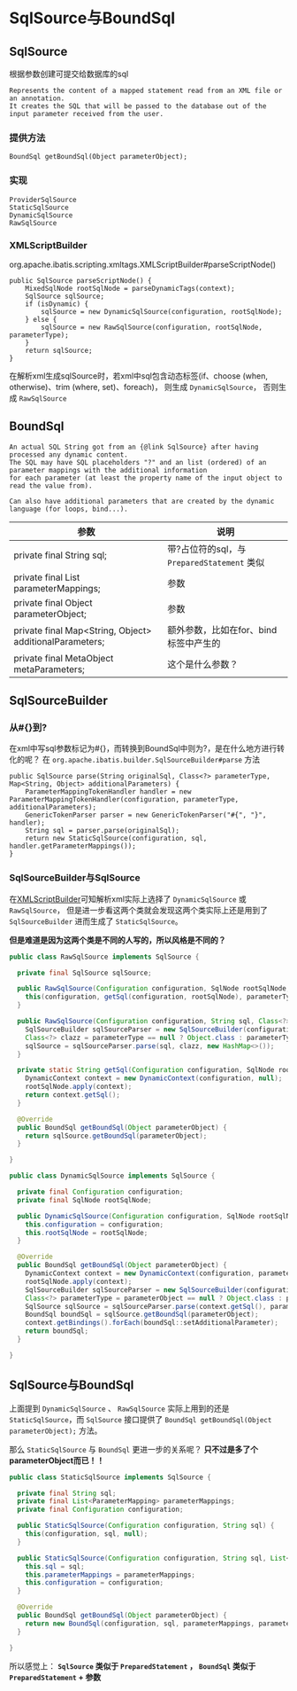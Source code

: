 # SqlSource与BoundSql

## SqlSource
根据参数创建可提交给数据库的sql
```
Represents the content of a mapped statement read from an XML file or an annotation. 
It creates the SQL that will be passed to the database out of the input parameter received from the user.
```

### 提供方法
```
BoundSql getBoundSql(Object parameterObject);
```

### 实现
```
ProviderSqlSource
StaticSqlSource
DynamicSqlSource
RawSqlSource
```

### XMLScriptBuilder
org.apache.ibatis.scripting.xmltags.XMLScriptBuilder#parseScriptNode()
```
public SqlSource parseScriptNode() {
    MixedSqlNode rootSqlNode = parseDynamicTags(context);
    SqlSource sqlSource;
    if (isDynamic) {
        sqlSource = new DynamicSqlSource(configuration, rootSqlNode);
    } else {
        sqlSource = new RawSqlSource(configuration, rootSqlNode, parameterType);
    }
    return sqlSource;
}
```
在解析xml生成sqlSource时，若xml中sql包含动态标签(if、choose (when, otherwise)、trim (where, set)、foreach)，
则生成 `DynamicSqlSource`， 否则生成 `RawSqlSource`

## BoundSql
```
An actual SQL String got from an {@link SqlSource} after having processed any dynamic content.
The SQL may have SQL placeholders "?" and an list (ordered) of an parameter mappings with the additional information
for each parameter (at least the property name of the input object to read the value from).

Can also have additional parameters that are created by the dynamic language (for loops, bind...).
```


| 参数 | 说明 |
| ---- | ---- |
| private final String sql; | 带?占位符的sql，与 `PreparedStatement` 类似 |
| private final List<ParameterMapping> parameterMappings;   | 参数 |
| private final Object parameterObject; | 参数 |
| private final Map<String, Object> additionalParameters;   | 额外参数，比如在for、bind标签中产生的 |
| private final MetaObject metaParameters;  | 这个是什么参数？ |

## SqlSourceBuilder
### 从#{}到?
在xml中写sql参数标记为#{}，而转换到BoundSql中则为?，是在什么地方进行转化的呢？
在 `org.apache.ibatis.builder.SqlSourceBuilder#parse` 方法
```
public SqlSource parse(String originalSql, Class<?> parameterType, Map<String, Object> additionalParameters) {
    ParameterMappingTokenHandler handler = new ParameterMappingTokenHandler(configuration, parameterType, additionalParameters);
    GenericTokenParser parser = new GenericTokenParser("#{", "}", handler);
    String sql = parser.parse(originalSql);
    return new StaticSqlSource(configuration, sql, handler.getParameterMappings());
}
```

### SqlSourceBuilder与SqlSource
在[XMLScriptBuilder](#XMLScriptBuilder)可知解析xml实际上选择了 `DynamicSqlSource` 或 `RawSqlSource`，
但是进一步看这两个类就会发现这两个类实际上还是用到了 `SqlSourceBuilder` 进而生成了 `StaticSqlSource`。

**但是难道是因为这两个类是不同的人写的，所以风格是不同的？**

```java
public class RawSqlSource implements SqlSource {

  private final SqlSource sqlSource;

  public RawSqlSource(Configuration configuration, SqlNode rootSqlNode, Class<?> parameterType) {
    this(configuration, getSql(configuration, rootSqlNode), parameterType);
  }

  public RawSqlSource(Configuration configuration, String sql, Class<?> parameterType) {
    SqlSourceBuilder sqlSourceParser = new SqlSourceBuilder(configuration);
    Class<?> clazz = parameterType == null ? Object.class : parameterType;
    sqlSource = sqlSourceParser.parse(sql, clazz, new HashMap<>());
  }

  private static String getSql(Configuration configuration, SqlNode rootSqlNode) {
    DynamicContext context = new DynamicContext(configuration, null);
    rootSqlNode.apply(context);
    return context.getSql();
  }

  @Override
  public BoundSql getBoundSql(Object parameterObject) {
    return sqlSource.getBoundSql(parameterObject);
  }

}
```

```java
public class DynamicSqlSource implements SqlSource {

  private final Configuration configuration;
  private final SqlNode rootSqlNode;

  public DynamicSqlSource(Configuration configuration, SqlNode rootSqlNode) {
    this.configuration = configuration;
    this.rootSqlNode = rootSqlNode;
  }

  @Override
  public BoundSql getBoundSql(Object parameterObject) {
    DynamicContext context = new DynamicContext(configuration, parameterObject);
    rootSqlNode.apply(context);
    SqlSourceBuilder sqlSourceParser = new SqlSourceBuilder(configuration);
    Class<?> parameterType = parameterObject == null ? Object.class : parameterObject.getClass();
    SqlSource sqlSource = sqlSourceParser.parse(context.getSql(), parameterType, context.getBindings());
    BoundSql boundSql = sqlSource.getBoundSql(parameterObject);
    context.getBindings().forEach(boundSql::setAdditionalParameter);
    return boundSql;
  }

}
```

## SqlSource与BoundSql
上面提到 `DynamicSqlSource` 、 `RawSqlSource` 实际上用到的还是 `StaticSqlSource`，而 `SqlSource` 接口提供了 `BoundSql getBoundSql(Object parameterObject);` 方法。

那么 `StaticSqlSource` 与 `BoundSql` 更进一步的关系呢？ **只不过是多了个parameterObject而已！！**
```java
public class StaticSqlSource implements SqlSource {

  private final String sql;
  private final List<ParameterMapping> parameterMappings;
  private final Configuration configuration;

  public StaticSqlSource(Configuration configuration, String sql) {
    this(configuration, sql, null);
  }

  public StaticSqlSource(Configuration configuration, String sql, List<ParameterMapping> parameterMappings) {
    this.sql = sql;
    this.parameterMappings = parameterMappings;
    this.configuration = configuration;
  }

  @Override
  public BoundSql getBoundSql(Object parameterObject) {
    return new BoundSql(configuration, sql, parameterMappings, parameterObject);
  }

}
```
所以感觉上： **`SqlSource` 类似于 `PreparedStatement` ， `BoundSql` 类似于 `PreparedStatement` + 参数**